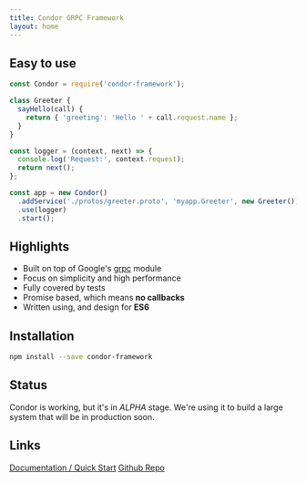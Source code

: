```yaml
---
title: Condor GRPC Framework
layout: home
---
```


## Easy to use

```js
const Condor = require('condor-framework');

class Greeter {
  sayHello(call) {
    return { 'greeting': 'Hello ' + call.request.name };
  }
}

const logger = (context, next) => {
  console.log('Request:', context.request);
  return next();
};

const app = new Condor()
  .addService('./protos/greeter.proto', 'myapp.Greeter', new Greeter())
  .use(logger)
  .start();
```

## Highlights

- Built on top of Google's [grpc](https://www.npmjs.com/package/grpc) module
- Focus on simplicity and high performance
- Fully covered by tests
- Promise based, which means **no callbacks**
- Written using, and design for **ES6**

## Installation

```bash
npm install --save condor-framework
``` 

## Status

Condor is working, but it's in *ALPHA* stage. We're using it to build a large system that will be in production soon.

## Links
[Documentation / Quick Start](quick-start)
[Github Repo](https://github.com/devsu/condor-framework)

